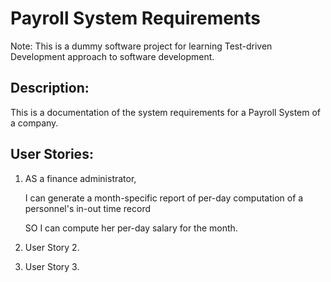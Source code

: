 # Payroll System Requirements #
Note: This is a dummy software project for learning Test-driven Development approach to software development.

## Description: ##
This is a documentation of the system requirements for a Payroll System of a company. 

## User Stories: ##
1. AS a finance administrator,


   I can generate a month-specific report of per-day computation of a personnel's in-out time record


   SO I can compute her per-day salary for the month.
2. User Story 2.
3. User Story 3.
